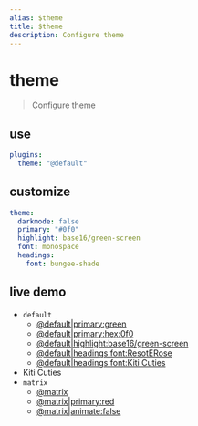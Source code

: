 ```yaml
---
alias: $theme
title: $theme
description: Configure theme
---
```

# theme

> Configure theme


## use

```yaml
plugins:
  theme: "@default"
```

## customize

```yaml
theme:
  darkmode: false
  primary: "#0f0"
  highlight: base16/green-screen
  font: monospace
  headings: 
    font: bungee-shade
```

## live demo

- `default` 
	- [@default|primary:green](theme?theme=@default|primary:green)
	- [@default|primary:hex:0f0](theme?theme=@default|primary:hex:0f0)
	- [@default|highlight:base16/green-screen](theme?theme=@default|highlight:base16/green-screen)
	- [@default|headings.font:ResotERose](theme?theme=@default|headings.font:ResotERose)
	- [@default|headings.font:Kiti Cuties](theme?theme=@default|headings.font:Kiti%20Cuties)
- Kiti Cuties
- `matrix` 
	- [@matrix](theme?theme=@matrix|primary:hex:0f0)
	- [@matrix|primary:red](theme?theme=@matrix|primary:red)
	- [@matrix|animate:false](theme?theme=@matrix|animate:false)